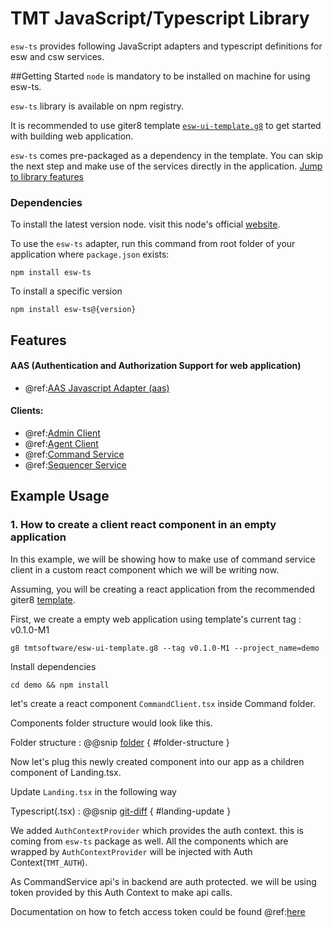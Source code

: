 # TMT JavaScript/Typescript Library

`esw-ts` provides following JavaScript adapters and typescript definitions for esw and csw services.

##Getting Started
`node` is mandatory to be installed on machine for using esw-ts.

`esw-ts` library is available on npm registry.

 It is recommended to use giter8 template [`esw-ui-template.g8`](https://github.com/tmtsoftware/esw-ui-template.g8)  to get started with building web application.

 `esw-ts` comes pre-packaged as a dependency in the template. You can skip the next step and make use of the services directly in the application. [Jump to library features](#features)


### Dependencies

  To install the latest version node. visit this node's official [website](https://nodejs.org/).

  To use the `esw-ts` adapter, run this command from root folder of your application where `package.json` exists:

    npm install esw-ts

  To install a specific version

    npm install esw-ts@{version}

## Features

#### AAS (Authentication and Authorization Support for web application)

- @ref:[AAS Javascript Adapter (aas)](aas/csw-aas-js.md)

#### Clients:

- @ref:[Admin Client](clients/admin/admin-service.md)
- @ref:[Agent Client](clients/agent/agent-service.md)
- @ref:[Command Service](clients/command/command-service.md)
- @ref:[Sequencer Service](clients/sequencer/sequencer-service.md)

## Example Usage

### 1. How to create a client react component in an empty application
In this example, we will be showing how to make use of command service client in a custom react component which we will be writing now.

Assuming, you will be creating a react application from the recommended giter8 [template](https://github.com/tmtsoftware/esw-ui-template.g8).

First, we create a empty web application using template's current tag : v0.1.0-M1

  `g8 tmtsoftware/esw-ui-template.g8 --tag v0.1.0-M1 --project_name=demo`

Install dependencies

  `cd demo && npm install`

let's create a react component `CommandClient.tsx` inside Command folder.

Components folder structure would look like this.

Folder structure
:   @@snip [folder](../../../example/src/documentation/command/CommandExamples.ts) { #folder-structure }


Now let's plug this newly created component into our app as a children component of Landing.tsx.

Update `Landing.tsx` in the following way

Typescript(.tsx)
:   @@snip [git-diff](../../../example/src/documentation/command/CommandExamples.tsx) { #landing-update }

We added `AuthContextProvider` which provides the auth context. this is coming from `esw-ts` package as well.
All the components which are wrapped by `AuthContextProvider` will be injected with Auth Context(`TMT_AUTH`).

As CommandService api's in backend are auth protected. we will be using token provided by this Auth Context to make api calls.

Documentation on how to fetch access token could be found @ref:[here](aas/csw-aas-js.md)


